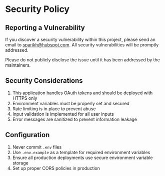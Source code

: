 # Security Policy

## Reporting a Vulnerability

If you discover a security vulnerability within this project, please send an email to sparikh@hubspot.com. All security vulnerabilities will be promptly addressed.

Please do not publicly disclose the issue until it has been addressed by the maintainers.

## Security Considerations

1. This application handles OAuth tokens and should be deployed with HTTPS only
2. Environment variables must be properly set and secured
3. Rate limiting is in place to prevent abuse
4. Input validation is implemented for all user inputs
5. Error messages are sanitized to prevent information leakage

## Configuration

1. Never commit `.env` files
2. Use `.env.example` as a template for required environment variables
3. Ensure all production deployments use secure environment variable storage
4. Set up proper CORS policies in production
